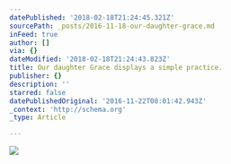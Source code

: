 ```yaml
---
datePublished: '2018-02-18T21:24:45.321Z'
sourcePath: _posts/2016-11-18-our-daughter-grace.md
inFeed: true
author: []
via: {}
dateModified: '2018-02-18T21:24:43.823Z'
title: Our daughter Grace displays a simple practice.
publisher: {}
description: ''
starred: false
datePublishedOriginal: '2016-11-22T08:01:42.943Z'
_context: 'http://schema.org'
_type: Article

---
```

![](https://the-grid-user-content.s3-us-west-2.amazonaws.com/0ddaea10-caab-41a1-b782-73d859c1349c.jpg)